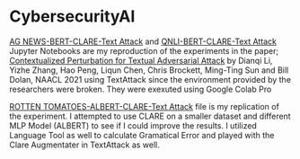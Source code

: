 # CybersecurityAI
[AG NEWS-BERT-CLARE-Text Attack](https://github.com/renzy101/CybersecurityAI/blob/main/AG_News_CLARE_NLP_TextAttack_final.ipynb) and [QNLI-BERT-CLARE-Text Attack](https://github.com/renzy101/CybersecurityAI/blob/main/QNLI_CLARE_NLP_TextAttack_final.ipynb) Jupyter Notebooks are my reproduction of the experiments in the paper; [Contextualized Perturbation for Textual Adversarial Attack](https://arxiv.org/abs/2009.07502) by Dianqi Li, Yizhe Zhang, Hao Peng, Liqun Chen, Chris Brockett, Ming-Ting Sun and Bill Dolan, NAACL 2021 using TextAttack since the environment provided by the researchers were broken. They were exexuted using Google Colab Pro

[ROTTEN TOMATOES-ALBERT-CLARE-Text Attack](https://github.com/renzy101/CybersecurityAI/blob/main/RottenTomatoes_CLARE_NLP_TextAttack_final.ipynb) file is my replication of the experiment. I attempted to use CLARE on a smaller dataset and different MLP Model (ALBERT) to see if I could improve the results. I utilized Language Tool as well to calculate Gramatical Error and played with the Clare Augmentater in TextAttack as well.
